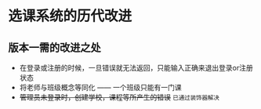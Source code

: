 # 选课系统的历代改进

## 版本一需的改进之处

- 在登录或注册的时候，一旦错误就无法返回，只能输入正确来退出登录or注册状态
- 将老师与班级概念等同化 —— 一个班级只能有一门课
- ~~管理员未登录时，创建学校，课程等所产生的错误~~   ```已通过装饰器解决```

